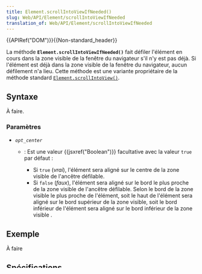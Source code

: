 ```yaml
---
title: Element.scrollIntoViewIfNeeded()
slug: Web/API/Element/scrollIntoViewIfNeeded
translation_of: Web/API/Element/scrollIntoViewIfNeeded
---
```


{{APIRef("DOM")}}{{Non-standard_header}}

La méthode **`Element.scrollIntoViewIfNeeded()`** fait défiler l'élément en cours dans la zone visible de la fenêtre du navigateur s'il n'y est pas déjà. Si l'élément est déjà dans la zone visible de la fenêtre du navigateur, aucun défilement n'a lieu. Cette méthode est une variante propriétaire de la méthode standard [`Element.scrollIntoView()`](/fr/docs/Web/API/Element/scrollIntoView).

## Syntaxe

À faire.

### Paramètres

- _`opt_center`_

  - : Est une valeur {{jsxref("Boolean")}} facultative avec la valeur `true` par défaut :

    - Si `true` (_vrai_), l'élément sera aligné sur le centre de la zone visible de l'ancêtre défilable.
    - Si `false` (_faux_), l'élément sera aligné sur le bord le plus proche de la zone visible de l'ancêtre défilable. Selon le bord de la zone visible le plus proche de l'élément, soit le haut de l'élément sera aligné sur le bord supérieur de la zone visible, soit le bord inférieur de l'élément sera aligné sur le bord inférieur de la zone visible .

## Exemple

À faire

## Spécifications

Ne fait partie d'aucune spécification. C'est une méthode propriétaire propre à WebKit.

## Compatibilité des navigateurs

{{Compat}}

## Voir aussi

- [W3C CSSOM bug 17152 : Support centrant un élément lors du défilement dans la vue.](https://www.w3.org/Bugs/Public/show_bug.cgi?id=17152) (demande de fonctionnalité pour un équivalent standardisé à `scrollIntoViewIfNeeded`)
